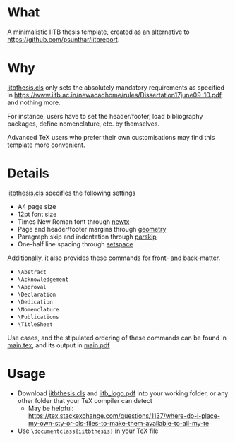 # What
A minimalistic IITB thesis template, created as an alternative to https://github.com/psunthar/iitbreport.

# Why
[iitbthesis.cls](iitbthesis.cls) only sets the absolutely mandatory requirements as specified in https://www.iitb.ac.in/newacadhome/rules/Dissertation17june09-10.pdf, and nothing more.

For instance, users have to set the header/footer, load bibliography packages, define nomenclature, etc. by themselves.

Advanced TeX users who prefer their own customisations may find this template more convenient.

# Details
[iitbthesis.cls](iitbthesis.cls) specifies the following settings
- A4 page size
- 12pt font size
- Times New Roman font through [newtx](https://ctan.org/pkg/newtx)
- Page and header/footer margins through [geometry](https://ctan.org/pkg/geometry)
- Paragraph skip and indentation through [parskip](https://ctan.org/pkg/parskip)
- One-half line spacing through [setspace](https://ctan.org/pkg/setspace)

Additionally, it also provides these commands for front- and back-matter.
- `\Abstract`
- `\Acknowledgement`
- `\Approval`
- `\Declaration`
- `\Dedication`
- `\Nomenclature`
- `\Publications`
- `\TitleSheet`

Use cases, and the stipulated ordering of these commands can be found in [main.tex](main.tex), and its output in [main.pdf](main.pdf)

# Usage
- Download [iitbthesis.cls](iitbthesis.cls) and [iitb_logo.pdf](iitb_logo.pdf) into your working folder, or any other folder that your TeX compiler can detect
    - May be helpful: https://tex.stackexchange.com/questions/1137/where-do-i-place-my-own-sty-or-cls-files-to-make-them-available-to-all-my-te
- Use `\documentclass{iitbthesis}` in your TeX file

